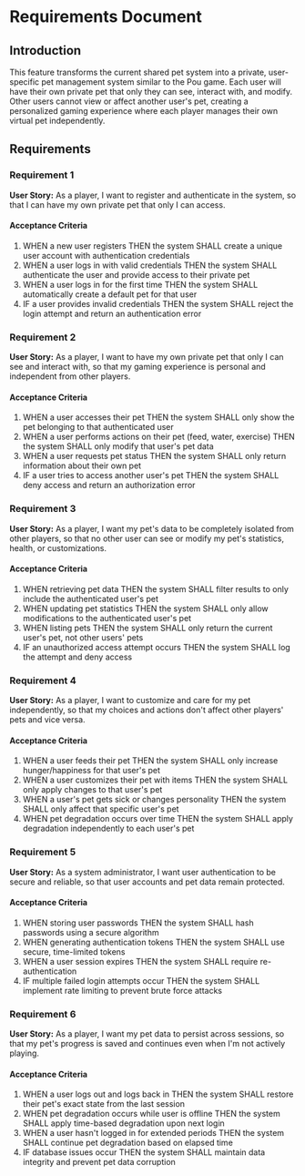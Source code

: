 # Requirements Document

## Introduction

This feature transforms the current shared pet system into a private, user-specific pet management system similar to the Pou game. Each user will have their own private pet that only they can see, interact with, and modify. Other users cannot view or affect another user's pet, creating a personalized gaming experience where each player manages their own virtual pet independently.

## Requirements

### Requirement 1

**User Story:** As a player, I want to register and authenticate in the system, so that I can have my own private pet that only I can access.

#### Acceptance Criteria

1. WHEN a new user registers THEN the system SHALL create a unique user account with authentication credentials
2. WHEN a user logs in with valid credentials THEN the system SHALL authenticate the user and provide access to their private pet
3. WHEN a user logs in for the first time THEN the system SHALL automatically create a default pet for that user
4. IF a user provides invalid credentials THEN the system SHALL reject the login attempt and return an authentication error

### Requirement 2

**User Story:** As a player, I want to have my own private pet that only I can see and interact with, so that my gaming experience is personal and independent from other players.

#### Acceptance Criteria

1. WHEN a user accesses their pet THEN the system SHALL only show the pet belonging to that authenticated user
2. WHEN a user performs actions on their pet (feed, water, exercise) THEN the system SHALL only modify that user's pet data
3. WHEN a user requests pet status THEN the system SHALL only return information about their own pet
4. IF a user tries to access another user's pet THEN the system SHALL deny access and return an authorization error

### Requirement 3

**User Story:** As a player, I want my pet's data to be completely isolated from other players, so that no other user can see or modify my pet's statistics, health, or customizations.

#### Acceptance Criteria

1. WHEN retrieving pet data THEN the system SHALL filter results to only include the authenticated user's pet
2. WHEN updating pet statistics THEN the system SHALL only allow modifications to the authenticated user's pet
3. WHEN listing pets THEN the system SHALL only return the current user's pet, not other users' pets
4. IF an unauthorized access attempt occurs THEN the system SHALL log the attempt and deny access

### Requirement 4

**User Story:** As a player, I want to customize and care for my pet independently, so that my choices and actions don't affect other players' pets and vice versa.

#### Acceptance Criteria

1. WHEN a user feeds their pet THEN the system SHALL only increase hunger/happiness for that user's pet
2. WHEN a user customizes their pet with items THEN the system SHALL only apply changes to that user's pet
3. WHEN a user's pet gets sick or changes personality THEN the system SHALL only affect that specific user's pet
4. WHEN pet degradation occurs over time THEN the system SHALL apply degradation independently to each user's pet

### Requirement 5

**User Story:** As a system administrator, I want user authentication to be secure and reliable, so that user accounts and pet data remain protected.

#### Acceptance Criteria

1. WHEN storing user passwords THEN the system SHALL hash passwords using a secure algorithm
2. WHEN generating authentication tokens THEN the system SHALL use secure, time-limited tokens
3. WHEN a user session expires THEN the system SHALL require re-authentication
4. IF multiple failed login attempts occur THEN the system SHALL implement rate limiting to prevent brute force attacks

### Requirement 6

**User Story:** As a player, I want my pet data to persist across sessions, so that my pet's progress is saved and continues even when I'm not actively playing.

#### Acceptance Criteria

1. WHEN a user logs out and logs back in THEN the system SHALL restore their pet's exact state from the last session
2. WHEN pet degradation occurs while user is offline THEN the system SHALL apply time-based degradation upon next login
3. WHEN a user hasn't logged in for extended periods THEN the system SHALL continue pet degradation based on elapsed time
4. IF database issues occur THEN the system SHALL maintain data integrity and prevent pet data corruption